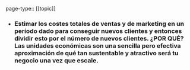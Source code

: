 page-type:: [[topic]]
- ### Estimar los costes totales de ventas y de marketing en un período dado para conseguir nuevos clientes y entonces dividir esto por el número de nuevos clientes. ¿POR QUÉ? Las unidades económicas son una sencilla pero efectiva aproximación de qué tan sustentable y atractivo será tu negocio una vez que escale.


